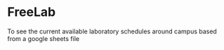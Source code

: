 # FreeLab

To see the current available laboratory schedules around campus based from a google sheets file
